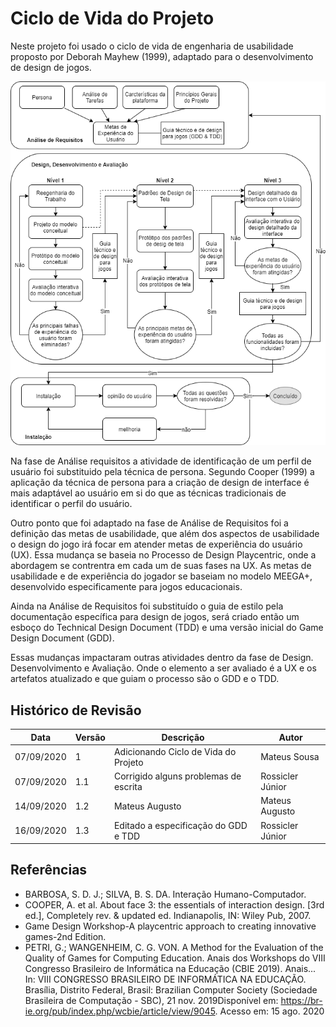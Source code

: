 # Ciclo de Vida do Projeto

Neste projeto foi usado o ciclo de vida de engenharia de usabilidade proposto por Deborah Mayhew (1999), adaptado para o desenvolvimento de design de jogos.

![Diagrama Mayhew Adaptado](img/driagram_mayhew.png)

Na fase de Análise requisitos a atividade de identificação de um perfil de usuário foi substituido pela técnica de persona. Segundo Cooper (1999) a aplicação da técnica de persona para a criação de design de interface é mais adaptável ao usuário em si do que as técnicas tradicionais de identificar o perfil do usuário.

Outro ponto que foi adaptado na fase de Análise de Requisitos foi a definição das metas de usabilidade, que além dos aspectos de usabilidade o design do jogo irá focar em atender  metas de experiência do usuário (UX). Essa mudança se baseia no Processo de Design Playcentric, onde a abordagem se contrentra em cada um de suas fases na UX. As metas de usabilidade e de experiência do jogador se baseiam no modelo MEEGA+, desenvolvido especificamente para jogos educacionais.

Ainda na Análise de Requisitos foi substituído o guia de estilo pela documentação específica para design de jogos, será criado então um esboço do Technical Design Document (TDD) e uma versão inicial do Game Design Document (GDD).

Essas mudanças impactaram outras atividades dentro da fase de Design. Desenvolvimento e Avaliação. Onde o elemento a ser avaliado é a UX e os artefatos atualizado e que guiam o processo são o GDD e o TDD. 


## Histórico de Revisão

| Data | Versão| Descrição | Autor |
|----|----|----|----|
| 07/09/2020 | 1 | Adicionando Ciclo de Vida do Projeto | Mateus Sousa |
| 07/09/2020 | 1.1 | Corrigido alguns problemas de escrita | Rossicler Júnior |
| 14/09/2020 | 1.2 | Mateus Augusto | Mateus Augusto |
| 16/09/2020 | 1.3 | Editado a especificação do GDD e TDD | Rossicler Júnior |

## Referências

- BARBOSA, S. D. J.; SILVA, B. S. DA. Interação Humano-Computador.
- COOPER, A. et al. About face 3: the essentials of interaction design. [3rd ed.], Completely rev. & updated ed. Indianapolis, IN: Wiley Pub, 2007. 
- Game Design Workshop-A playcentric approach to creating innovative games-2nd Edition. 
- PETRI, G.; WANGENHEIM, C. G. VON. A Method for the Evaluation of the Quality of Games for Computing Education. Anais dos Workshops do VIII Congresso Brasileiro de Informática na Educação (CBIE 2019). Anais... In: VIII CONGRESSO BRASILEIRO DE INFORMÁTICA NA EDUCAÇÃO. Brasília, Distrito Federal, Brasil: Brazilian Computer Society (Sociedade Brasileira de Computação - SBC), 21 nov. 2019Disponível em: <https://br-ie.org/pub/index.php/wcbie/article/view/9045>. Acesso em: 15 ago. 2020


